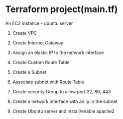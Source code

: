 # Terraform project(main.tf)
An EC2 instance - ubuntu server

1. Create VPC

2. Create Internet Gateway

3. Assign an elastic IP to the network interface

4. Create Custom Route Table

5. Create a Subnet

6. Associate subnet with Route Table

7. Create security Group to allow port 22, 80, 443

8. Create a network interface with an ip in the subnet

9. Create Ubuntu server and install/enable apache2
